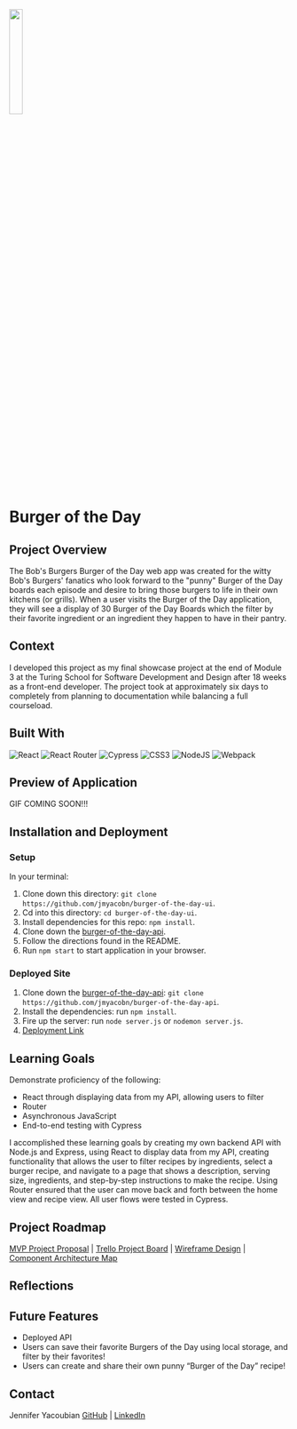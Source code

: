 <img src="https://user-images.githubusercontent.com/106957849/212765467-e63b18a8-648e-4a39-862e-df3dc93c6176.png" width=22% height=22%>

# Burger of the Day

## Project Overview
The Bob's Burgers Burger of the Day web app was created for the witty Bob's Burgers' fanatics who look forward to the "punny" Burger of the Day boards each episode and desire to bring those burgers to life in their own kitchens (or grills). When a user visits the Burger of the Day application, they will see a display of 30 Burger of the Day Boards which the filter by their favorite ingredient or an ingredient they happen to have in their pantry. 

## Context
I developed this project as my final showcase project at the end of Module 3 at the Turing School for Software Development and Design after 18 weeks as a front-end developer. The project took at approximately six days to completely from planning to documentation while balancing a full courseload.

## Built With
![React](https://img.shields.io/badge/React-20232A?style=for-the-badge&logo=react&logoColor=61DAFB)
![React Router](https://img.shields.io/badge/React_Router-CA4245?style=for-the-badge&logo=react-router&logoColor=white)
![Cypress](https://img.shields.io/badge/-cypress-%23E5E5E5?style=for-the-badge&logo=cypress&logoColor=058a5e)
![CSS3](https://img.shields.io/badge/css3-%231572B6.svg?style=for-the-badge&logo=css3&logoColor=white)
![NodeJS](https://img.shields.io/badge/node.js-6DA55F?style=for-the-badge&logo=node.js&logoColor=white)
![Webpack](https://img.shields.io/badge/webpack-%238DD6F9.svg?style=for-the-badge&logo=webpack&logoColor=black)

## Preview of Application
GIF COMING SOON!!!

## Installation and Deployment

### Setup
In your terminal:
1. Clone down this directory: `git clone https://github.com/jmyacobn/burger-of-the-day-ui`.
2. Cd into this directory: `cd burger-of-the-day-ui`.
3. Install dependencies for this repo: `npm install`.
4. Clone down the [burger-of-the-day-api](https://github.com/jmyacobn/burger-of-the-day-api).
5. Follow the directions found in the README.
6. Run `npm start` to start application in your browser.

### Deployed Site
1. Clone down the [burger-of-the-day-api](https://github.com/jmyacobn/burger-of-the-day-api): `git clone https://github.com/jmyacobn/burger-of-the-day-api`.
2. Install the dependencies: run `npm install`.
3. Fire up the server: run `node server.js` or `nodemon server.js`.
4. [Deployment Link](https://burger-of-the-day-ui-jmyacobn.vercel.app/)


## Learning Goals
Demonstrate proficiency of the following:
- React through displaying data from my API, allowing users to filter
- Router
- Asynchronous JavaScript
- End-to-end testing with Cypress

I accomplished these learning goals by creating my own backend API with Node.js and Express, using React to display data from my API, creating functionality that allows the user to filter recipes by ingredients, select a burger recipe, and navigate to a page that shows a description, serving size, ingredients, and step-by-step instructions to make the recipe. Using Router ensured that the user can move back and forth between the home view and recipe view. All user flows were tested in Cypress.

## Project Roadmap

[MVP Project Proposal](https://docs.google.com/document/d/1TbYZ-nW2PkP5plAAteY6mmBAbFTXSl3qMF_PHhEnpbY/edit?usp=sharing) | 
[Trello Project Board](https://trello.com/b/5SAGqjAW/burger-of-the-day-project-board) | 
[Wireframe Design](https://docs.google.com/document/d/1d-tkfLvVhsgDKUkMf55Vu5qpucZQymsoNIoJ7ZKmchE/edit?usp=sharing) | 
[Component Architecture Map](https://excalidraw.com/#json=Kn8hHbhRI-wMeQeJoYSi3,B7r_lLxYg4PnxOz-Q6RcRw)

## Reflections

## Future Features
- Deployed API
- Users can save their favorite Burgers of the Day using local storage, and filter by their favorites!
- Users can create and share their own punny “Burger of the Day” recipe!

## Contact
Jennifer Yacoubian [GitHub](https://github.com/jmyacobn) | [LinkedIn](https://www.linkedin.com/in/jennifer-yacoubian/)
